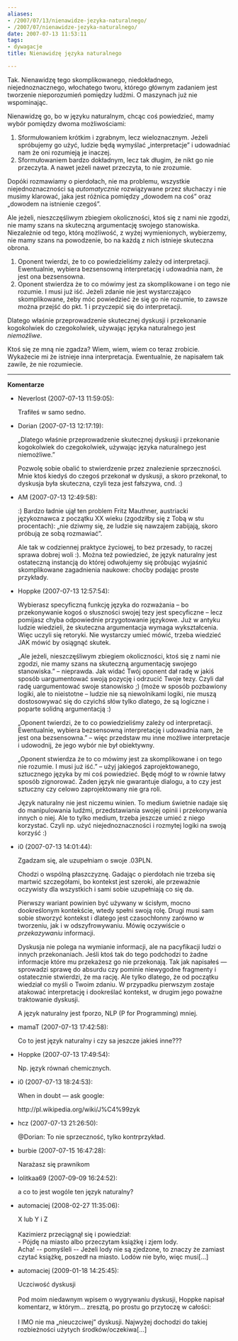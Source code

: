```yaml
---
aliases:
- /2007/07/13/nienawidze-jezyka-naturalnego/
- /2007/07/nienawidze-jezyka-naturalnego/
date: 2007-07-13 11:53:11
tags:
- dywagacje
title: Nienawidzę języka naturalnego

---
```


Tak. Nienawidzę tego skomplikowanego, niedokładnego, niejednoznacznego,
włochatego tworu, którego głównym zadaniem jest tworzenie nieporozumień pomiędzy
ludźmi. O maszynach już nie wspominając.

<!--more-->

Nienawidzę go, bo w języku naturalnym, chcąc coś powiedzieć, mamy wybór
pomiędzy dwoma możliwościami:

  1. Sformułowaniem krótkim i zgrabnym, lecz wieloznacznym. Jeżeli spróbujemy go
     użyć, ludzie będą wymyślać „interpretacje” i udowadniać nam że oni
     rozumieją je inaczej.
  2. Sformułowaniem bardzo dokładnym, lecz tak długim, że nikt go nie przeczyta.
     A nawet jeżeli nawet przeczyta, to nie zrozumie.

Dopóki rozmawiamy o pierdołach, nie ma problemu, wszystkie niejednoznaczności są
_automatycznie_ rozwiązywane przez słuchaczy i nie musimy klarować, jaka jest
różnica pomiędzy „dowodem na coś” oraz „dowodem na istnienie czegoś”.

Ale jeżeli, nieszczęśliwym zbiegiem okoliczności, ktoś się z nami nie zgodzi,
nie mamy szans na skuteczną argumentację swojego stanowiska. Niezależnie od
tego, którą możliwość, z wyżej wymienionych, wybierzemy, nie mamy szans na
powodzenie, bo na każdą z nich istnieje skuteczna obrona.

  1. Oponent twierdzi, że to co powiedzieliśmy zależy od interpretacji.
     Ewentualnie, wybiera bezsensowną interpretację i udowadnia nam, że jest ona
     bezsensowna.
  2. Oponent stwierdza że to co mówimy jest za skomplikowane i on tego nie
     rozumie. I musi już iść. Jeżeli zdanie nie jest wystarczająco
     skomplikowane, żeby móc powiedzieć że się go nie rozumie, to zawsze można
     przejść do pkt. 1 i przyczepić się do interpretacji.

Dlatego właśnie przeprowadzenie skutecznej dyskusji i przekonanie kogokolwiek do
czegokolwiek, używając języka naturalnego jest _niemożliwe_.

Ktoś się ze mną nie zgadza? Wiem, wiem, wiem co teraz zrobicie. Wykażecie mi że
istnieje inna interpretacja. Ewentualnie, że napisałem tak zawile, że nie
rozumiecie.

----
**Komentarze**

* Neverlost (2007-07-13 11:59:05): <p>Trafiłeś w samo sedno.</p>
* Dorian (2007-07-13 12:17:19): <p>&#8222;Dlatego właśnie przeprowadzenie
  skutecznej dyskusji i przekonanie kogokolwiek do czegokolwiek, używając języka
  naturalnego jest niemożliwe.&#8221; </p>  <p>Pozwolę sobie obalić to
  stwierdzenie przez znalezienie sprzeczności. Mnie ktoś kiedyś do czegoś
  przekonał w dyskusji, a skoro przekonał, to dyskusja była skuteczna, czyli
  teza jest fałszywa, cnd. :)</p>
* AM (2007-07-13 12:49:58): <p>:) Bardzo ładnie ujął ten problem Fritz Mauthner,
  austriacki językoznawca z początku XX wieku (zgodziłby się z Tobą w stu
  procentach): &#8222;nie dziwmy się, ze ludzie się nawzajem zabijają, skoro
  próbują ze sobą rozmawiać&#8221;.</p>  <p>Ale tak w codziennej praktyce
  życiowej, to bez przesady, to raczej sprawa dobrej woli :). Można też
  powiedzieć, że język naturalny jest ostateczną instancją do której odwołujemy
  się próbując wyjaśnić skomplikowane zagadnienia naukowe: choćby podając proste
  przykłady.</p>
* Hoppke (2007-07-13 12:57:54): <p>Wybierasz specyficzną funkcję języka do
  rozważania &#8211; bo przekonywanie kogoś o słuszności swojej tezy jest
  specyficzne &#8211; lecz pomijasz chyba odpowiednie przygotowanie językowe.
  Już w antyku ludzie wiedzieli, że skuteczna argumentacja wymaga wykształcenia.
  Więc uczyli się retoryki. Nie wystarczy umieć mówić, trzeba wiedzieć <span
  class="caps">JAK</span> mówić by osiągnąć skutek.</p>  <p>&#8222;Ale jeżeli,
  nieszczęśliwym zbiegiem okoliczności, ktoś się z nami nie zgodzi, nie mamy
  szans na skuteczną argumentację swojego stanowiska.&#8221; &#8211; nieprawda.
  Jak widać Twój oponent dał radę w jakiś sposób uargumentować swoją pozycję i
  odrzucić Twoje tezy. Czyli dał radę uargumentować swoje stanowisko ;) (może w
  sposób pozbawiony logiki, ale to nieistotne &#8211; ludzie nie są niewolnikami
  logiki, nie muszą dostosowywać się do czyichś słów tylko dlatego, że są
  logiczne i poparte solidną argumentacją :)</p>  <p>&#8222;Oponent twierdzi, że
  to co powiedzieliśmy zależy od interpretacji. Ewentualnie, wybiera bezsensowną
  interpretację i udowadnia nam, że jest ona bezsensowna.&#8221; &#8211; więc
  przedstaw mu inne możliwe interpretacje i udowodnij, że jego wybór nie był
  obiektywny.</p>  <p>&#8222;Oponent stwierdza że to co mówimy jest za
  skomplikowane i on tego nie rozumie. I musi już iść.&#8221; &#8211; użyj
  jakiegoś zaprojektowanego, sztucznego języka by mi coś powiedzieć. Będę mógł
  to w równie łatwy sposób zignorować. Żaden język nie gwarantuje dialogu, a to
  czy jest sztuczny czy celowo zaprojektowany nie gra roli.</p>  <p>Język
  naturalny nie jest niczemu winien. To medium świetnie nadaje się do
  manipulowania ludźmi, przedstawiania swojej opinii i przekonywania innych o
  niej. Ale to tylko medium, trzeba jeszcze umieć z niego korzystać. Czyli np.
  użyć niejednoznaczności i rozmytej logiki na swoją korzyść :)</p>
* i0 (2007-07-13 14:01:44): <p>Zgadzam się, ale uzupełniam o swoje .03PLN.</p>
  <p>Chodzi o wspólną płaszczyznę. Gadając o pierdołach nie trzeba się martwić
  szczegółami, bo kontekst jest szeroki, ale przeważnie oczywisty dla wszystkich
  i sami sobie uzupełniają co się da.</p>  <p>Pierwszy wariant powinien być
  używany w ścisłym, mocno dookreślonym kontekście, wtedy spełni swoją rolę.
  Drugi musi sam sobie stworzyć kontekst i dlatego jest czasochłonny zarówno w
  tworzeniu, jak i w odszyfrowywaniu. Mówię oczywiście o <em>przekazywaniu</em>
  informacji. </p>  <p>Dyskusja nie polega na wymianie informacji, ale na
  pacyfikacji ludzi o innych przekonaniach. Jeśli ktoś tak do tego podchodzi to
  żadne informacje które mu przekażesz go nie przekonają. Tak jak napisałeś
  &#8212; sprowadzi sprawę do absurdu czy pominie niewygodne fragmenty i
  ostatecznie stwierdzi, że ma rację. Ale tylko dlatego, że od początku wiedział
  co myśli o Twoim zdaniu. W przypadku pierwszym zostaje atakować interpretację
  i dookreślać kontekst, w drugim jego poważne traktowanie dyskusji.</p>  <p>A
  język naturalny jest fporzo, <span class="caps">NLP</span> (P for Programming)
  mniej.</p>
* mamaT (2007-07-13 17:42:58): <p>Co to jest język naturalny i czy sa jeszcze
  jakieś inne???</p>
* Hoppke (2007-07-13 17:49:54): <p>Np. język równań chemicznych.</p>
* i0 (2007-07-13 18:24:53): <p>When in doubt &#8212; ask google:</p>
  <p>http://pl.wikipedia.org/wiki/J%C4%99zyk</p>
* hcz (2007-07-13 21:26:50): <p>@Dorian: To nie sprzeczność, tylko
  kontrprzykład.</p>
* burbie (2007-07-15 16:47:28): <p>Narażasz się prawnikom</p>
* lolitkaa69 (2007-09-09 16:24:52): <p>a co to jest wogóle ten język
  naturalny?</p>
* automaciej (2008-02-27 11:35:06): <p>X lub Y i Z<br /><br />Kazimierz
  przeciągnął się i powiedział:<br />- Pójdę na miasto albo przeczytam książkę i
  zjem lody.<br />Acha! -- pomyśleli -- Jeżeli lody nie są zjedzone, to znaczy
  że zamiast czytać książkę, poszedł na miasto. Lodów nie było, więc
  musi[...]</p>
* automaciej (2009-01-18 14:25:45): <p>Uczciwość dyskusji<br /><br />Pod moim
  niedawnym wpisem o wygrywaniu dyskusji, Hoppke napisał komentarz, w którym...
  zresztą, po prostu go przytoczę w całości:<br /><br />I IMO nie ma
  „nieuczciwej” dyskusji. Najwyżej dochodzi do takiej rozbieżności użytych
  środków/oczekiwa[...]</p>
